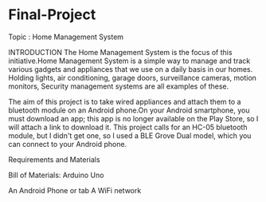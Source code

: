 # Final-Project
Topic : Home Management System

INTRODUCTION
 The Home Management System is the focus of this initiative.Home Management System is a simple way to manage and track various gadgets and appliances that we use on a daily basis in our homes. Holding lights, air conditioning, garage doors, surveillance cameras, motion monitors, Security management systems are all examples of these. 
 
 The aim of this project is to take wired appliances and attach them to a bluetooth module on an Android phone.On your Android smartphone, you must download an app; this app is no longer available on the Play Store, so I will attach a link to download it.
 This project calls for an HC-05 bluetooth module, but I didn't get one, so I used a BLE Grove Dual model, which you can connect to your Android phone. 
 
 Requirements and Materials
 
 Bill of Materials:
 Arduino Uno

 An Android Phone or tab
 A WiFi network
